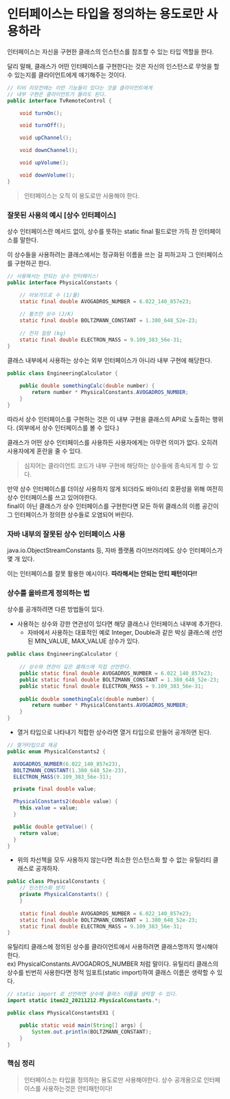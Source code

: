 # 인터페이스는 타입을 정의하는 용도로만 사용하라

인터페이스는 자신을 구현한 클래스의 인스턴스를 참조할 수 있는 타입 역할을 한다.

달리 말해, 클래스가 어떤 인터페이스를 구현한다는 것은 자신의 인스턴스로 무엇을 할 수 있는지를 클라이언트에게 얘기해주는 것이다.

```java
// 티비 리모컨에는 이런 기능들이 있다는 것을 클라이언트에게 
// 내부 구현은 클라이언트가 몰라도 된다.
public interface TvRemoteControl {

    void turnOn();

    void turnOff();

    void upChannel();

    void downChannel();

    void upVolume();

    void downVolume();
}
```

> 인터페이스는 오직 이 용도로만 사용해야 한다.

### 잘못된 사용의 예시 [상수 인터페이스]

상수 인터페이스란 메서드 없이, 상수를 뜻하는 static final 필드로만 가득 찬 인터페이스를 말한다.

이 상수들을 사용하려는 클래스에서는 정규화된 이름을 쓰는 걸 피하고자 그 인터페이스를 구현하곤 한다.

```java
// 사용해서는 안되는 상수 인터페이스!
public interface PhysicalConstants {

    // 아보가드로 수 (1/몰)
    static final double AVOGADROS_NUMBER = 6.022_140_857e23;
    
    // 볼츠만 상수 (J/K)
    static final double BOLTZMANN_CONSTANT = 1.380_648_52e-23;
    
    // 전자 질량 (kg)
    static final double ELECTRON_MASS = 9.109_383_56e-31;
}
```

클래스 내부에서 사용하는 상수는 외부 인터페이스가 아니라 내부 구현에 해당한다.   

```java
public class EngineeringCalculator {
    
    public double somethingCalc(double number) {
        return number * PhysicalConstants.AVOGADROS_NUMBER;
    }
}
```

따라서 상수 인터페이스를 구현하는 것은 이 내부 구현을 클래스의 API로 노출하는 행위다.
(외부에서 상수 인터페이스를 볼 수 있다.)

클래스가 어떤 상수 인터페이스를 사용하든 사용자에게는 아무런 의미가 없다. 오히려 사용자에게 혼란을 줄 수 있다.

> 심지어는 클라이언트 코드가 내부 구현에 해당하는 상수들에 종속되게 할 수 있다.

만약 상수 인터페이스를 더이상 사용하지 않게 되더라도 바이너리 호환성을 위해 여전히 상수 인터페이스를 쓰고 있어야한다.   
final이 아닌 클래스가 상수 인터페이스를 구현한다면 모든 하위 클래스의 이름 공간이 그 인터페이스가 정의한 상수들로 오염되어 버린다.

### 자바 내부의 잘못된 상수 인터페이스 사용

java.io.ObjectStreamConstants 등, 자바 플랫폼 라이브러리에도 상수 인터페이스가 몇 개 있다.

이는 인터페이스를 잘못 활용한 예시이다. **따라해서는 안되는 안티 패턴이다!!**

### 상수를 올바르게 정의하는 법

상수를 공개하려면 다른 방법들이 있다.

* 사용하는 상수와 강한 연관성이 있다면 해당 클래스나 인터페이스 내부에 추가한다.
  * 자바에서 사용하는 대표적인 예로 Integer, Double과 같은 박싱 클래스에 선언된 MIN_VALUE, MAX_VALUE 상수가 있다.
```java
public class EngineeringCalculator {
    
    // 상수와 연관이 깊은 클래스에 직접 선언한다.
    public static final double AVOGADROS_NUMBER = 6.022_140_857e23;
    public static final double BOLTZMANN_CONSTANT = 1.380_648_52e-23;
    public static final double ELECTRON_MASS = 9.109_383_56e-31;
    
    public double somethingCalc(double number) {
        return number * PhysicalConstants.AVOGADROS_NUMBER;
    }
}
```
* 열거 타입으로 나타내기 적합한 상수라면 열거 타입으로 만들어 공개하면 된다.

```java
// 열거타입으로 제공
public enum PhysicalConstants2 {

  AVOGADROS_NUMBER(6.022_140_857e23),
  BOLTZMANN_CONSTANT(1.380_648_52e-23),
  ELECTRON_MASS(9.109_383_56e-31);

  private final double value;

  PhysicalConstants2(double value) {
    this.value = value;
  }

  public double getValue() {
    return value;
  }
}
```

* 위의 차선책을 모두 사용하지 않는다면 최소한 인스턴스화 할 수 없는 유틸리티 클래스로 공개하자.
```java
public class PhysicalConstants {
    // 인스턴스화 방지
    private PhysicalConstants() {
    }
    
    static final double AVOGADROS_NUMBER = 6.022_140_857e23;
    static final double BOLTZMANN_CONSTANT = 1.380_648_52e-23;
    static final double ELECTRON_MASS = 9.109_383_56e-31;
}
```

유틸리티 클래스에 정의된 상수를 클라이언트에서 사용하려면 클래스명까지 명시해야한다.   
ex) PhysicalConstants.AVOGADROS_NUMBER 처럼 말이다. 유틸리티 클래스의 상수를 빈번히 사용한다면 정적 임포트(static import)하여 클래스 이름은 생략할 수 있다.

```java
// static import 로 선언하면 상수에 클래스 이름을 생략할 수 있다.
import static item22_20211212.PhysicalConstants.*;

public class PhysicalConstantsEX1 {

    public static void main(String[] args) {
        System.out.println(BOLTZMANN_CONSTANT);
    }
}
```

### 핵심 정리

> 인터페이스는 타입을 정의하는 용도로만 사용해야한다. 상수 공개용으로 인터페이스를 사용하는것은 안티패턴이다!